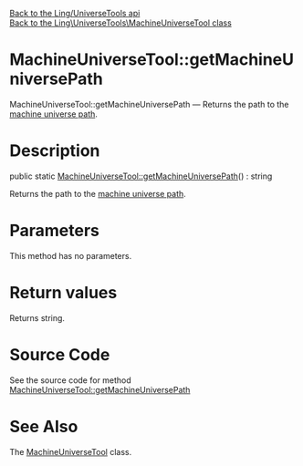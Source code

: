 [Back to the Ling/UniverseTools api](https://github.com/lingtalfi/UniverseTools/blob/master/doc/api/Ling/UniverseTools.md)<br>
[Back to the Ling\UniverseTools\MachineUniverseTool class](https://github.com/lingtalfi/UniverseTools/blob/master/doc/api/Ling/UniverseTools/MachineUniverseTool.md)


MachineUniverseTool::getMachineUniversePath
================



MachineUniverseTool::getMachineUniversePath — Returns the path to the [machine universe path](https://github.com/lingtalfi/UniverseTools/blob/master/doc/pages/conception-notes.md#machine-universe).




Description
================


public static [MachineUniverseTool::getMachineUniversePath](https://github.com/lingtalfi/UniverseTools/blob/master/doc/api/Ling/UniverseTools/MachineUniverseTool/getMachineUniversePath.md)() : string




Returns the path to the [machine universe path](https://github.com/lingtalfi/UniverseTools/blob/master/doc/pages/conception-notes.md#machine-universe).




Parameters
================

This method has no parameters.


Return values
================

Returns string.








Source Code
===========
See the source code for method [MachineUniverseTool::getMachineUniversePath](https://github.com/lingtalfi/UniverseTools/blob/master/MachineUniverseTool.php#L20-L28)


See Also
================

The [MachineUniverseTool](https://github.com/lingtalfi/UniverseTools/blob/master/doc/api/Ling/UniverseTools/MachineUniverseTool.md) class.



